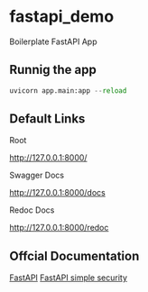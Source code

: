 # fastapi_demo

Boilerplate FastAPI App

## Runnig the app

```python
uvicorn app.main:app --reload
```

## Default Links

Root

http://127.0.0.1:8000/

Swagger Docs

http://127.0.0.1:8000/docs

Redoc Docs

http://127.0.0.1:8000/redoc

## Offcial Documentation

[FastAPI](https://fastapi.tiangolo.com/)
[FastAPI simple security](https://github.com/mrtolkien/fastapi_simple_security)

